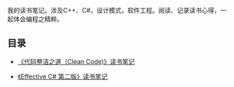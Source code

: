 我的读书笔记。涉及C++、C#，设计模式，软件工程。阅读、记录读书心得，一起体会编程之精粹。
## 目录


- [《代码整洁之道（Clean Code)》读书笔记](https://github.com/QianMo/Reading-Notes/tree/master/%E3%80%8A%E4%BB%A3%E7%A0%81%E6%95%B4%E6%B4%81%E4%B9%8B%E9%81%93%E3%80%8B%E8%AF%BB%E4%B9%A6%E7%AC%94%E8%AE%B0)

- [《Effective C# 第二版》读书笔记](https://github.com/QianMo/Reading-Notes/tree/master/%E3%80%8AEffective%20C%23%20%E7%AC%AC%E4%BA%8C%E7%89%88%E3%80%8B%E8%AF%BB%E4%B9%A6%E7%AC%94%E8%AE%B0)
